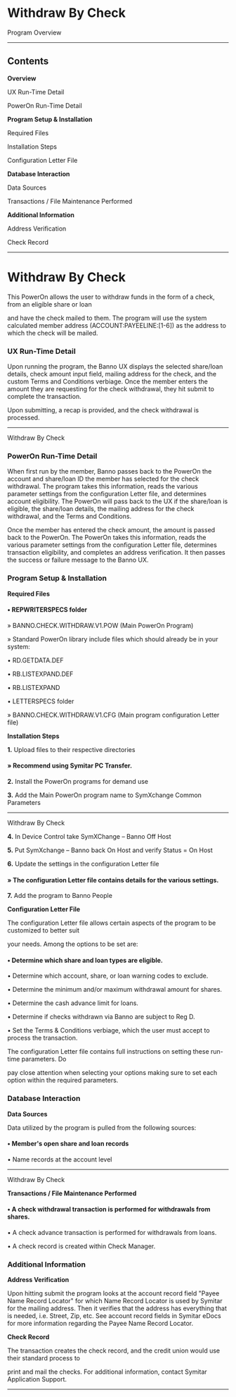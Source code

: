 # Withdraw By Check

Program Overview


-----

## Contents

**Overview**

UX Run-Time Detail

PowerOn Run-Time Detail

**Program Setup & Installation**

Required Files

Installation Steps

Configuration Letter File

**Database Interaction**

Data Sources

Transactions / File Maintenance Performed

**Additional Information**

Address Verification

Check Record


-----

# Withdraw By Check

This PowerOn allows the user to withdraw funds in the form of a check, from an eligible share or loan

and have the check mailed to them. The program will use the system calculated member address
(ACCOUNT:PAYEELINE:[1-6]) as the address to which the check will be mailed.

### UX Run-Time Detail

Upon running the program, the Banno UX displays the selected share/loan details, check amount
input field, mailing address for the check, and the custom Terms and Conditions verbiage. Once the
member enters the amount they are requesting for the check withdrawal, they hit submit to complete
the transaction.

Upon submitting, a recap is provided, and the check withdrawal is processed.


-----

Withdraw By Check

### PowerOn Run-Time Detail

When first run by the member, Banno passes back to the PowerOn the account and share/loan ID the
member has selected for the check withdrawal. The program takes this information, reads the various
parameter settings from the configuration Letter file, and determines account eligibility. The PowerOn
will pass back to the UX if the share/loan is eligible, the share/loan details, the mailing address for the
check withdrawal, and the Terms and Conditions.

Once the member has entered the check amount, the amount is passed back to the PowerOn. The
PowerOn takes this information, reads the various parameter settings from the configuration Letter
file, determines transaction eligibility, and completes an address verification. It then passes the
success or failure message to the Banno UX.

### Program Setup & Installation

**Required Files**

#### • REPWRITERSPECS folder

 » BANNO.CHECK.WITHDRAW.V1.POW (Main PowerOn Program)

 » Standard PowerOn library include files which should already be in your system:

 • RD.GETDATA.DEF

 • RB.LISTEXPAND.DEF

 • RB.LISTEXPAND

 • LETTERSPECS folder

 » BANNO.CHECK.WITHDRAW.V1.CFG (Main program configuration Letter file)

**Installation Steps**

**1.** Upload files to their respective directories

#### » Recommend using Symitar PC Transfer.

**2.** Install the PowerOn programs for demand use

**3.** Add the Main PowerOn program name to SymXchange Common Parameters


-----

Withdraw By Check

**4.** In Device Control take SymXChange – Banno Off Host

**5.** Put SymXchange – Banno back On Host and verify Status = On Host

**6.** Update the settings in the configuration Letter file

#### » The configuration Letter file contains details for the various settings.

**7.** Add the program to Banno People

**Configuration Letter File**

The configuration Letter file allows certain aspects of the program to be customized to better suit

your needs. Among the options to be set are:

#### • Determine which share and loan types are eligible.

 • Determine which account, share, or loan warning codes to exclude.

 • Determine the minimum and/or maximum withdrawal amount for shares.

 • Determine the cash advance limit for loans.

 • Determine if checks withdrawn via Banno are subject to Reg D.

 • Set the Terms & Conditions verbiage, which the user must accept to process the transaction.

The configuration Letter file contains full instructions on setting these run-time parameters. Do

pay close attention when selecting your options making sure to set each option within the
required parameters.

### Database Interaction

**Data Sources**

Data utilized by the program is pulled from the following sources:

#### • Member's open share and loan records

 • Name records at the account level


-----

Withdraw By Check

**Transactions / File Maintenance Performed**

#### • A check withdrawal transaction is performed for withdrawals from shares.

 • A check advance transaction is performed for withdrawals from loans.

 • A check record is created within Check Manager.

### Additional Information

**Address Verification**

Upon hitting submit the program looks at the account record field "Payee Name Record Locator"
for which Name Record Locator is used by Symitar for the mailing address. Then it verifies that the
address has everything that is needed, i.e. Street, Zip, etc. See account record fields in Symitar eDocs
for more information regarding the Payee Name Record Locator.

**Check Record**

The transaction creates the check record, and the credit union would use their standard process to

print and mail the checks. For additional information, contact Symitar Application Support.


-----

